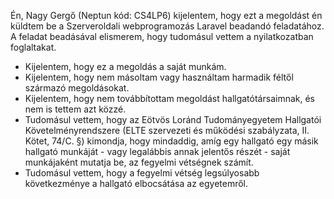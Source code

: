 Én, Nagy Gergő (Neptun kód: CS4LP6) kijelentem, hogy ezt a megoldást én küldtem be a Szerveroldali webprogramozás Laravel beadandó feladatához.  
A feladat beadásával elismerem, hogy tudomásul vettem a nyilatkozatban foglaltakat.

-   Kijelentem, hogy ez a megoldás a saját munkám.
-   Kijelentem, hogy nem másoltam vagy használtam harmadik féltől származó megoldásokat.
-   Kijelentem, hogy nem továbbítottam megoldást hallgatótársaimnak, és nem is tettem azt közzé.
-   Tudomásul vettem, hogy az Eötvös Loránd Tudományegyetem Hallgatói Követelményrendszere (ELTE szervezeti és működési szabályzata, II. Kötet, 74/C. §) kimondja, hogy mindaddig, amíg egy hallgató egy másik hallgató munkáját - vagy legalábbis annak jelentős részét - saját munkájaként mutatja be, az fegyelmi vétségnek számít.
-   Tudomásul vettem, hogy a fegyelmi vétség legsúlyosabb következménye a hallgató elbocsátása az egyetemről.
